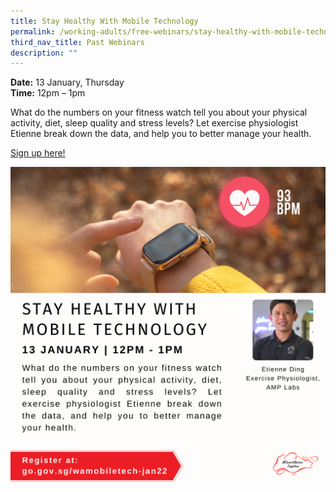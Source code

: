 ```yaml
---
title: Stay Healthy With Mobile Technology
permalink: /working-adults/free-webinars/stay-healthy-with-mobile-technology
third_nav_title: Past Webinars
description: ""
---
```


**Date:** 13 January, Thursday
<br>**Time:** 12pm – 1pm

What do the numbers on your fitness watch tell you about your physical activity, diet, sleep quality and stress levels? Let exercise physiologist Etienne break down the data, and help you to better manage your health.

[Sign up here!](https://zoom.us/webinar/register/2116393827847/WN_mHqMUyD5SAqMYRWl_kbCdA)

![SNT Adults 13 Jan](/images/13-Jan-WA.png)